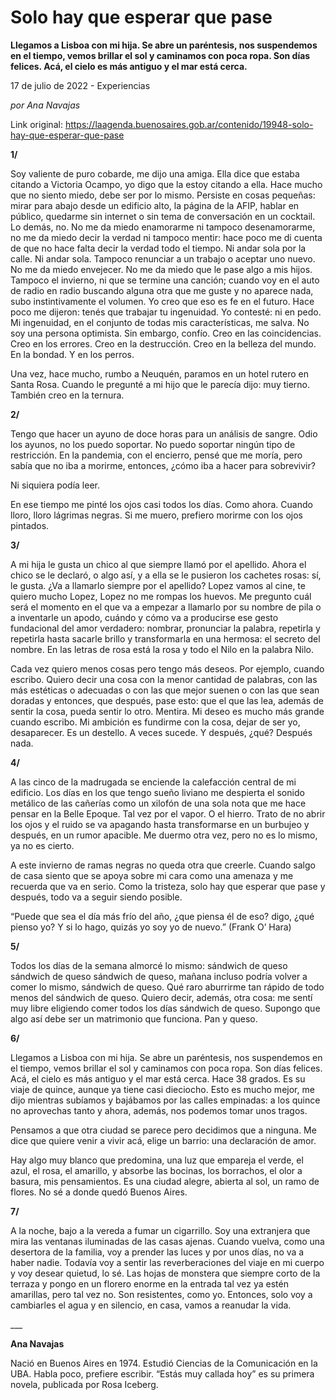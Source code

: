 # Solo hay que esperar que pase

**Llegamos a Lisboa con mi hija. Se abre un paréntesis, nos suspendemos en el tiempo, vemos brillar el sol y caminamos con poca ropa. Son días felices. Acá, el cielo es más antiguo y el mar está cerca.**

17 de julio de 2022 - Experiencias

_por Ana Navajas_

Link original: https://laagenda.buenosaires.gob.ar/contenido/19948-solo-hay-que-esperar-que-pase



**1/**




Soy valiente de puro cobarde, me dijo una amiga. Ella dice que estaba citando a Victoria Ocampo, yo digo que la estoy citando a ella. Hace mucho que no siento miedo, debe ser por lo mismo. Persiste en cosas pequeñas: mirar para abajo desde un edificio alto, la página de la AFIP, hablar en público, quedarme sin internet o sin tema de conversación en un cocktail. Lo demás, no. No me da miedo enamorarme ni tampoco desenamorarme, no me da miedo decir la verdad ni tampoco mentir: hace poco me di cuenta de que no hace falta decir la verdad todo el tiempo. Ni andar sola por la calle. Ni andar sola. Tampoco renunciar a un trabajo o aceptar uno nuevo. No me da miedo envejecer. No me da miedo que le pase algo a mis hijos. Tampoco el invierno, ni que se termine una canción; cuando voy en el auto de radio en radio buscando alguna otra que me guste y no aparece nada, subo instintivamente el volumen. Yo creo que eso es fe en el futuro. Hace poco me dijeron: tenés que trabajar tu ingenuidad. Yo contesté: ni en pedo. Mi ingenuidad, en el conjunto de todas mis características, me salva. No soy una persona optimista. Sin embargo, confío. Creo en las coincidencias. Creo en los errores. Creo en la destrucción. Creo en la belleza del mundo. En la bondad. Y en los perros.




Una vez, hace mucho, rumbo a Neuquén, paramos en un hotel rutero en Santa Rosa. Cuando le pregunté a mi hijo que le parecía dijo: muy tierno. También creo en la ternura.




**2/**




Tengo que hacer un ayuno de doce horas para un análisis de sangre. Odio los ayunos, no los puedo soportar. No puedo soportar ningún tipo de restricción. En la pandemia, con el encierro, pensé que me moría, pero sabía que no iba a morirme, entonces, ¿cómo iba a hacer para sobrevivir?




Ni siquiera podía leer.




En ese tiempo me pinté los ojos casi todos los días. Como ahora. Cuando lloro, lloro lágrimas negras. Si me muero, prefiero morirme con los ojos pintados.




**3/**




A mi hija le gusta un chico al que siempre llamó por el apellido. Ahora el chico se le declaró, o algo así, y a ella se le pusieron los cachetes rosas: sí, le gusta. ¿Va a llamarlo siempre por el apellido? Lopez vamos al cine, te quiero mucho Lopez, Lopez no me rompas los huevos. Me pregunto cuál será el momento en el que va a empezar a llamarlo por su nombre de pila o a inventarle un apodo, cuándo y cómo va a producirse ese gesto fundacional del amor verdadero: nombrar, pronunciar la palabra, repetirla y repetirla hasta sacarle brillo y transformarla en una hermosa: el secreto del nombre. En las letras de rosa está la rosa y todo el Nilo en la palabra Nilo.




Cada vez quiero menos cosas pero tengo más deseos. Por ejemplo, cuando escribo. Quiero decir una cosa con la menor cantidad de palabras, con las más estéticas o adecuadas o con las que mejor suenen o con las que sean doradas y entonces, que después, pase esto: que el que las lea, además de sentir la cosa, pueda sentir lo otro. Mentira. Mi deseo es mucho más grande cuando escribo. Mi ambición es fundirme con la cosa, dejar de ser yo, desaparecer. Es un destello. A veces sucede. Y después, ¿qué? Después nada.




**4/**




A las cinco de la madrugada se enciende la calefacción central de mi edificio. Los días en los que tengo sueño liviano me despierta el sonido metálico de las cañerías como un xilofón de una sola nota que me hace pensar en la Belle Epoque. Tal vez por el vapor. O el hierro. Trato de no abrir los ojos y el ruido se va apagando hasta transformarse en un burbujeo y después, en un rumor apacible. Me duermo otra vez, pero no es lo mismo, ya no es cierto.




A este invierno de ramas negras no queda otra que creerle. Cuando salgo de casa siento que se apoya sobre mi cara como una amenaza y me recuerda que va en serio. Como la tristeza, solo hay que esperar que pase y después, todo va a seguir siendo posible.




“Puede que sea el día más frío del año, ¿que piensa él de eso? digo, ¿qué pienso yo? Y si lo hago, quizás yo soy yo de nuevo.” (Frank O’ Hara)




**5/**




Todos los días de la semana almorcé lo mismo: sándwich de queso sándwich de queso sándwich de queso, mañana incluso podría volver a comer lo mismo, sándwich de queso. Qué raro aburrirme tan rápido de todo menos del sándwich de queso. Quiero decir, además, otra cosa: me sentí muy libre eligiendo comer todos los días sándwich de queso. Supongo que algo así debe ser un matrimonio que funciona. Pan y queso.




**6/**




Llegamos a Lisboa con mi hija. Se abre un paréntesis, nos suspendemos en el tiempo, vemos brillar el sol y caminamos con poca ropa. Son días felices. Acá, el cielo es más antiguo y el mar está cerca. Hace 38 grados. Es su viaje de quince, aunque ya tiene casi dieciocho. Esto es mucho mejor, me dijo mientras subíamos y bajábamos por las calles empinadas: a los quince no aprovechas tanto y ahora, además, nos podemos tomar unos tragos.




Pensamos a que otra ciudad se parece pero decidimos que a ninguna. Me dice que quiere venir a vivir acá, elige un barrio: una declaración de amor.




Hay algo muy blanco que predomina, una luz que empareja el verde, el azul, el rosa, el amarillo, y absorbe las bocinas, los borrachos, el olor a basura, mis pensamientos. Es una ciudad alegre, abierta al sol, un ramo de flores. No sé a donde quedó Buenos Aires.




**7/**




A la noche, bajo a la vereda a fumar un cigarrillo. Soy una extranjera que mira las ventanas iluminadas de las casas ajenas. Cuando vuelva, como una desertora de la familia, voy a prender las luces y por unos días, no va a haber nadie. Todavía voy a sentir las reverberaciones del viaje en mi cuerpo y voy desear quietud, lo sé. Las hojas de monstera que siempre corto de la terraza y pongo en un florero enorme en la entrada tal vez ya estén amarillas, pero tal vez no. Son resistentes, como yo. Entonces, solo voy a cambiarles el agua y en silencio, en casa, vamos a reanudar la vida.




\_\_\_




**Ana Navajas**




Nació en Buenos Aires en 1974. Estudió Ciencias de la Comunicación en la UBA. Habla poco, prefiere escribir. “Estás muy callada hoy” es su primera novela, publicada por Rosa Iceberg.




